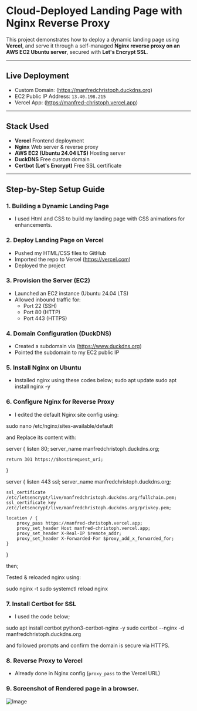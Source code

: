 
# Cloud-Deployed Landing Page with Nginx Reverse Proxy

This project demonstrates how to deploy a dynamic landing page using **Vercel**, and serve it through a self-managed **Nginx reverse proxy on an AWS EC2 Ubuntu server**, secured with **Let's Encrypt SSL**.

---

## Live Deployment

- Custom Domain: (https://manfredchristoph.duckdns.org)
- EC2 Public IP Address: `13.40.198.215`
- Vercel App: (https://manfred-christoph.vercel.app)

---

## Stack Used

- **Vercel**  Frontend deployment
- **Nginx**  Web server & reverse proxy
- **AWS EC2 (Ubuntu 24.04 LTS)** Hosting server
- **DuckDNS** Free custom domain
- **Certbot (Let's Encrypt)** Free SSL certificate

---

## Step-by-Step Setup Guide

### 1. Building a Dynamic Landing Page
- I used Html and CSS to build my landing page with CSS animations for enhancements.


### 2. Deploy Landing Page on Vercel
- Pushed my HTML/CSS files to GitHub
- Imported the repo to Vercel (https://vercel.com)
- Deployed the project


### 3. Provision the Server (EC2)
- Launched an EC2 instance (Ubuntu 24.04 LTS)
- Allowed inbound traffic for:
  - Port 22 (SSH)
  - Port 80 (HTTP)
  - Port 443 (HTTPS)


### 4. Domain Configuration (DuckDNS)
- Created a subdomain via (https://www.duckdns.org)
- Pointed the subdomain to my EC2 public IP

### 5. Install Nginx on Ubuntu
- Installed nginx using these codes below;
sudo apt update
sudo apt install nginx -y


### 6. Configure Nginx for Reverse Proxy
- I edited the default Nginx site config using:

sudo nano /etc/nginx/sites-available/default

and Replace its content with:

server {
    listen 80;
    server_name manfredchristoph.duckdns.org;

    return 301 https://$host$request_uri;
}

server {
    listen 443 ssl;
    server_name manfredchristoph.duckdns.org;

    ssl_certificate /etc/letsencrypt/live/manfredchristoph.duckdns.org/fullchain.pem;
    ssl_certificate_key /etc/letsencrypt/live/manfredchristoph.duckdns.org/privkey.pem;

    location / {
        proxy_pass https://manfred-christoph.vercel.app;
        proxy_set_header Host manfred-christoph.vercel.app;
        proxy_set_header X-Real-IP $remote_addr;
        proxy_set_header X-Forwarded-For $proxy_add_x_forwarded_for;
    }
}

then;

Tested & reloaded nginx using:

sudo nginx -t
sudo systemctl reload nginx


### 7. Install Certbot for SSL
- I used the code below;

sudo apt install certbot python3-certbot-nginx -y
sudo certbot --nginx -d manfredchristoph.duckdns.org

and followed prompts and confirm the domain is secure via HTTPS.


### 8. Reverse Proxy to Vercel
- Already done in Nginx config (`proxy_pass` to the Vercel URL)


### 9. Screenshot of Rendered page in a browser.
![Image](/assets/landingpage.png)

